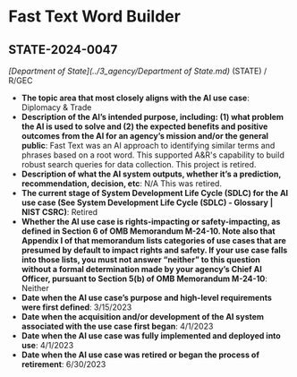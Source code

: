 # Fast Text Word Builder
## STATE-2024-0047
_[Department of State](../3_agency/Department of State.md)_ (STATE) / R/GEC


+ **The topic area that most closely aligns with the AI use case**: Diplomacy & Trade
+ **Description of the AI’s intended purpose, including: (1) what problem the AI is used to solve and (2) the expected benefits and positive outcomes from the AI for an agency’s mission and/or the general public**: Fast Text was an AI approach to identifying similar terms and phrases based on a root word. This supported A&R's capability to build robust search queries for data collection. This project is retired.
+ **Description of what the AI system outputs, whether it’s a prediction, recommendation, decision, etc**: N/A This was retired.
+ **The current stage of System Development Life Cycle (SDLC) for the AI use case (See System Development Life Cycle (SDLC) - Glossary | NIST CSRC)**: Retired
+ **Whether the AI use case is rights-impacting or safety-impacting, as defined in Section 6 of OMB Memorandum M-24-10. Note also that Appendix I of that memorandum lists categories of use cases that are presumed by default to impact rights and safety. If your use case falls into those lists, you must not answer “neither” to this question without a formal determination made by your agency’s Chief AI Officer, pursuant to Section 5(b) of OMB Memorandum M-24-10**: Neither
+ **Date when the AI use case’s purpose and high-level requirements were first defined**: 3/15/2023
+ **Date when the acquisition and/or development of the AI system associated with the use case first began**: 4/1/2023
+ **Date when the AI use case was fully implemented and deployed into use**: 4/1/2023
+ **Date when the AI use case was retired or began the process of retirement**: 6/30/2023
